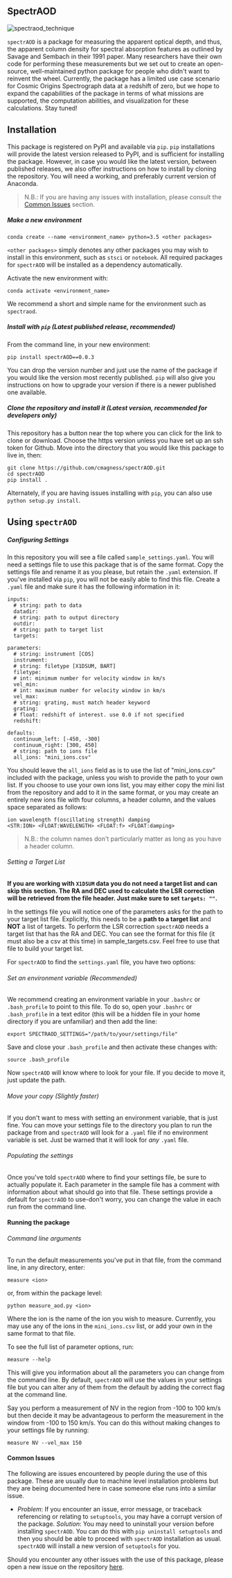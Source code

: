 SpectrAOD
------------
![spectraod_technique](spectraod_ddrf_final.png)

`spectrAOD` is a package for measuring the apparent optical depth, and thus,
 the apparent column density for spectral absorption features as outlined by
 Savage and Sembach in their 1991 paper. Many researchers have their own 
 code for performing these measurements but we set out to create an 
 open-source, well-maintained python package for people who didn't want to 
 reinvent the wheel. Currently, the package has a limited use case scenario 
 for Cosmic Origins Spectrograph data at a redshift of zero, but we hope to 
 expand the capabilities of the package in terms of what missions are 
 supported, the computation abilities, and visualization for these 
 calculations. Stay tuned!

Installation
------------

This package is registered on PyPI and available via `pip`. `pip` 
installations will provide the latest version released to PyPI, and is 
sufficient for installing the package. However, in case you would like the 
latest version, between published releases, we also offer 
instructions on how to install by cloning the repository. You will need a 
working, and preferably current version of Anaconda.

> N.B.: If you are having any issues with installation, please consult the 
[Common Issues](#common-issues) section.

##### Make a new environment
```
conda create --name <environment_name> python=3.5 <other packages>
```
`<other packages>` simply denotes any other packages you may wish to install
 in this environment, such as `stsci` or `notebook`. All required packages 
 for `spectrAOD` will be installed as a dependency automatically.
 
Activate the new environment with:
```
conda activate <environment_name>
```
We recommend a short and simple name for the environment such as `spectraod`.

##### Install with `pip` (Latest published release, recommended)

From the command line, in your new environment:
```
pip install spectrAOD==0.0.3
```

You can drop the version number and just use the name of the package if you 
would like the version most recently published. `pip` will also give you 
instructions on how to upgrade your version if there is a newer published 
one available.

##### Clone the repository and install it (Latest version, recommended for developers only)

This repository has a button near the top where you can click for the link 
to clone or download. Choose the https version unless you have set up an ssh
token for Github. 
Move into the directory that you would like this package to live in, then:
```
git clone https://github.com/cmagness/spectrAOD.git
cd spectrAOD
pip install .
```
Alternately, if you are having issues installing with `pip`, you can also 
use `python setup.py install`.

Using `spectrAOD`
-----------------

##### Configuring Settings

In this repository you will see a file called `sample_settings.yaml`. You 
will need a settings file to use this package that is of the same format. 
Copy the settings file and rename it as you please, but retain the `.yaml` 
extension. If you've installed via `pip`, you will not be easily able to find this file. Create a `.yaml` file 
and make sure it has the following information in it:

```
inputs:
  # string: path to data
  datadir:
  # string: path to output directory
  outdir:
  # string: path to target list
  targets:

parameters:
  # string: instrument [COS]
  instrument:
  # string: filetype [X1DSUM, BART]
  filetype:
  # int: minimum number for velocity window in km/s
  vel_min:
  # int: maximum number for velocity window in km/s
  vel_max:
  # string: grating, must match header keyword
  grating:
  # float: redshift of interest. use 0.0 if not specified
  redshift:

defaults:
  continuum_left: [-450, -300]
  continuum_right: [300, 450]
  # string: path to ions file
  all_ions: "mini_ions.csv"
```
You should leave the `all_ions` field as is to use the list of "mini_ions.csv" 
included with the package, unless you wish to provide the path to your own
list. If you choose to use your own ions list, you may either copy the mini 
list from the repository and add to it in the same format, or you may create 
an entirely new ions file with four columns, a header column, and the values 
space separated as follows:
 
 ```
ion wavelength f(oscillating strength) damping
<STR:ION> <FLOAT:WAVELENGTH> <FLOAT:f> <FLOAT:damping>
```
> N.B.: the column names don't particularly matter as long as you have a 
header column.

###### Setting a Target List

**If you are working with `X1DSUM` data you do not need a target list and
can skip this section. The RA and DEC used to calculate the LSR correction
will be retrieved from the file header. Just make sure to set `targets: ""`.**

In the settings file you will notice one of the parameters asks for the path
to your target list file. Explicitly, this needs to be a **path to a target 
list** and **NOT** a list of targets. To perform the LSR correction `spectrAOD` 
needs a target list that has the RA and DEC. You can see the format for this
file (it must also be a csv at this time) in sample_targets.csv. Feel free to 
use that file to build your target list.

For `spectrAOD` to find the `settings.yaml` file, you have two options:

###### Set an environment variable (Recommended)

We recommend creating an environment variable in your `.bashrc` or `
.bash_profile` to point to this file. To do so, open your `.bashrc` or `
.bash_profile` in a text editor (this will be a hidden file in your home 
directory if you are unfamiliar) and then add the line:
```
export SPECTRAOD_SETTINGS="/path/to/your/settings/file"
```
Save and close your `.bash_profile` and then activate these changes with:
```
source .bash_profile
```
Now `spectrAOD` will know where to look for your file. If you decide to move
it, just update the path.
 
###### Move your copy (Slightly faster)

If you don't want to mess with setting an environment variable, that is just
 fine. You can move your settings file to the directory you plan to run the 
 package from and `spectrAOD` will look for a `.yaml` file if no environment
  variable is set. Just be warned that it will look for _any_ `.yaml` file.
   
###### Populating the settings

Once you've told `spectrAOD` where to find your settings file, be sure to 
actually populate it. Each parameter in the sample file has a comment with 
information about what should go into that file. These settings provide 
a default for `spectrAOD` to use-don't worry, you can change the value in each 
run from the command line.

#### Running the package 

###### Command line arguments

To run the default measurements you've put in that file, from the command 
line, in any directory, enter:
```
measure <ion>
```
or, from within the package level:
```
python measure_aod.py <ion>
```

Where the ion is the name of the ion you wish to measure. Currently, you may
 use any of the ions in the `mini_ions.csv` list, or add your own in the 
 same format to that file.
 
To see the full list of parameter options, run:
```
measure --help
```

This will give you information about all the parameters you can change from 
the command line. By default, `spectrAOD` will use the values in your 
settings file but you can alter any of them from the default by adding the 
correct flag at the command line.

Say you perform a measurement of NV in the region from -100 to 100 km/s but 
then decide it may be advantageous to perform the measurement in the window 
from -100 to 150 km/s. You can do this without making changes to your 
settings file by running:
```
measure NV --vel_max 150
```

#### Common Issues

The following are issues encountered by people during the use of this 
package. These are usually due to machine level installation problems but 
they are being documented here in case someone else runs into a similar issue.

* *Problem*: If you encounter an issue, error message, or traceback 
referencing or relating to `setuptools`, you may have a corrupt version of the 
package. 
*Solution*: You may need to uninstall your version before installing 
`spectrAOD`. You can do this with `pip uninstall setuptools` and then you 
should be able to proceed with `spectrAOD` installation as usual. `spectrAOD` 
will install a new version of `setuptools` for you.

Should you encounter any other issues with the use of this package, please 
open a new issue on the repository [here](https://github.com/cmagness/spectrAOD/issues).

<!---

Contributing Code, Documentation, or Feedback
---------------------------------------------


3rd Party Libraries this package requires
-----------------------------------------


License
-------

---> 